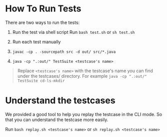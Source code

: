 # How To Run Tests

There are two ways to run the tests: 

1. Run the test via shell script
Run `bash test.sh` or `sh test.sh`
   
2. Run each test manually
1. `javac -cp . -sourcepath src -d out/ src/*.java`
2. `java -cp ".:out/" TestSuite <testcase's name>`
> Replace `<testcase's name>` with the testcase's name you can find under the testcases/ directory. 
> For example `java -cp ".:out/" TestSuite cd-ls-mkdir`


# Understand the testcases

We provided a good tool to help you replay the testcase in the CLI mode.
So that you can understand the testcase more easily.

Run `bash replay.sh <testcase's name>` or `sh replay.sh <testcase's name>` 